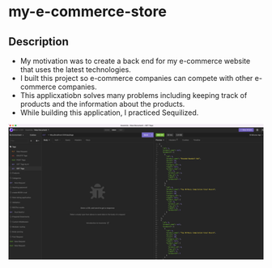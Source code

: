 # my-e-commerce-store

## Description

- My motivation was to create  a back end for my e-commerce website that uses the latest technologies.
- I built this project so e-commerce companies can compete with other e-commerce companies.
- This applicxatiobn solves many problems including keeping track of products and the information about the products. 
- While building this application, I practiced Sequilized. 

![insomnia screenshot](./image/Untitled%204.png)